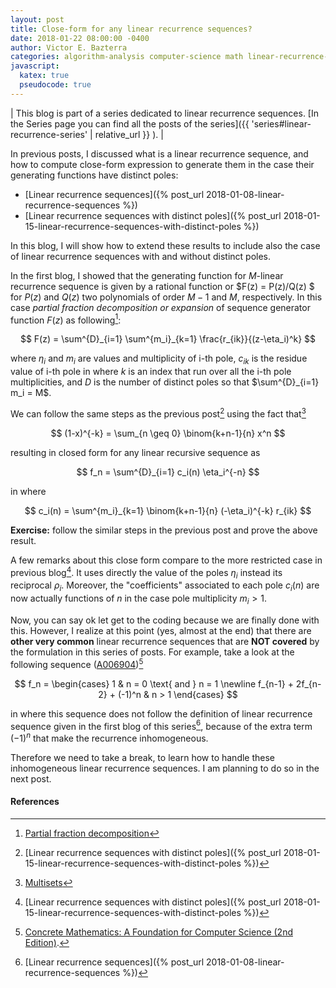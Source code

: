 ```yaml
---
layout: post
title: Close-form for any linear recurrence sequences?
date: 2018-01-22 08:00:00 -0400
author: Victor E. Bazterra
categories: algorithm-analysis computer-science math linear-recurrence-series
javascript:
  katex: true
  pseudocode: true
---
```


| This blog is part of a series dedicated to linear recurrence sequences. [In the Series page you can find all the posts of the series]({{ 'series#linear-recurrence-series' | relative_url }} ). |

In previous posts, I discussed what is a linear recurrence sequence, and how to compute close-form expression to generate them in the case their generating functions have distinct poles:

* [Linear recurrence sequences]({% post_url 2018-01-08-linear-recurrence-sequences %})
* [Linear recurrence sequences with distinct poles]({% post_url 2018-01-15-linear-recurrence-sequences-with-distinct-poles %})

In this blog, I will show how to extend these results to include also the case of linear recurrence sequences with and without distinct poles.

In the first blog, I showed that the generating function for *M*-linear recurrence sequence is given by a rational function or $F(z) = P(z)/Q(z) $ for $P(z)$ and $Q(z)$ two polynomials of order $M-1$ and $M$, respectively. In this case *partial fraction decomposition or expansion* of sequence generator function $F(z)$ as following[^1]:

$$
F(z) = \sum^{D}_{i=1} \sum^{m_i}_{k=1} \frac{r_{ik}}{(z-\eta_i)^k}
$$

where $\eta_i$ and $m_i$ are values and multiplicity of i-th pole, $c_{ik}$ is the residue value of i-th pole in where $k$ is an index that run over all the i-th pole multiplicities, and $D$ is the number of distinct poles so that $\sum^{D}_{i=1} m_i = M$.

We can follow the same steps as the previous post[^2] using the fact that[^3]

$$
(1-x)^{-k} = \sum_{n \geq 0} \binom{k+n-1}{n} x^n
$$

resulting in closed form for any linear recursive sequence as

$$
f_n = \sum^{D}_{i=1} c_i(n) \eta_i^{-n}
$$

in where

$$
c_i(n) = \sum^{m_i}_{k=1} \binom{k+n-1}{n} (-\eta_i)^{-k} r_{ik}
$$

**Exercise:** follow the similar steps in the previous post and prove the above result.

A few remarks about this close form compare to the more restricted case in previous blog[^2]. It uses directly the value of the poles $\eta_i$ instead its reciprocal $\rho_i$. Moreover, the "coefficients" associated to each pole $c_i(n)$ are now actually functions of $n$ in the case pole multiplicity $m_i > 1$.

Now, you can say ok let get to the coding because we are finally done with this. However, I realize at this point (yes, almost at the end) that there are **other very common** linear recurrence sequences that are **NOT covered** by the formulation in this series of posts. For example, take a look at the following sequence ([A006904](https://oeis.org/A006904))[^4]

$$
f_n = \begin{cases}
1 & n = 0 \text{ and } n = 1 \newline
f_{n-1} + 2f_{n-2} + (-1)^n & n > 1
\end{cases}
$$

in where this sequence does not follow the definition of linear recurrence sequence given in the first blog of this series[^5], because of the extra term $(-1)^n$ that make the recurrence inhomogeneous.

Therefore we need to take a break, to learn how to handle these inhomogeneous linear recurrence sequences. I am planning to do so in the next post.

#### References ####

[^1]: [Partial fraction decomposition](https://en.wikipedia.org/wiki/Partial_fraction_decomposition)

[^2]: [Linear recurrence sequences with distinct poles]({% post_url 2018-01-15-linear-recurrence-sequences-with-distinct-poles %})

[^3]: [Multisets](https://en.wikipedia.org/wiki/Multiset)

[^4]: [Concrete Mathematics: A Foundation for Computer Science (2nd Edition)](https://www.amazon.com/Concrete-Mathematics-Foundation-Computer-Science/dp/0201558025).

[^5]: [Linear recurrence sequences]({% post_url 2018-01-08-linear-recurrence-sequences %})
